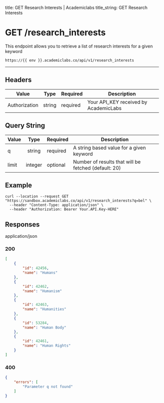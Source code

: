title: GET Research Interests | Academiclabs
title_string: <span class="t-get">GET</span> Research Interests

# <span class="t-get">GET</span>  /research_interests

This endpoint allows you to retrieve a list of research interests for a given keyword

```
https://{{ env }}.academiclabs.co/api/v1/research_interests
```

---

## Headers

|  Value   |      Type      |  Required | Description |
| -------- |:--------------:|-----------|-----------|
| Authorization  | string | required | Your API_KEY received by AcademicLabs|


## Query String

|  Value   |      Type      |  Required | Description |
| -------- |:--------------:|-----------|-----------|
| q  | string | required | A string based value for a given keyword|
| limit  | integer | optional | Number of results that will be fetched (default: 20)|


## Example

```curl
curl --location --request GET "https://sandbox.academiclabs.co/api/v1/research_interests?q=bel" \
  --header "Content-Type: application/json" \
  --header "Authorization: Bearer Your.API.Key-HERE"
```

## Responses

<span class="response-type" >application/json</span>

### <span class="circle-green"></span>200

```json
[
    {
        "id": 42456,
        "name": "Humans"
    },
    {
        "id": 42462,
        "name": "Humanism"
    },
    {
        "id": 42463,
        "name": "Humanities"
    },
    {
        "id": 53284,
        "name": "Human Body"
    },
    {
        "id": 42461,
        "name": "Human Rights"
    }
]
```

### <span class="circle-red"></span>400

```json
{
    "errors": [
        "Parameter q not found"
    ]
}
```